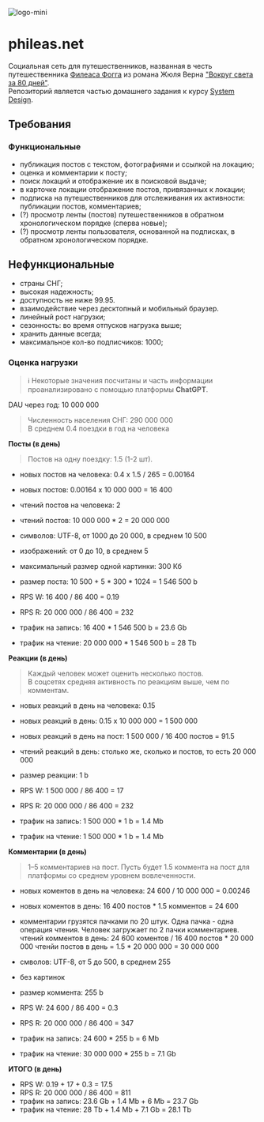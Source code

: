 ![logo-mini](https://github.com/user-attachments/assets/24c85693-87e2-45dc-977f-98588211a4c2)

# phileas.net
Социальная сеть для путешественников, названная в честь путешественника [Филеаса Фогга](https://ru.wikipedia.org/wiki/%D0%A4%D0%B8%D0%BB%D0%B5%D0%B0%D1%81_%D0%A4%D0%BE%D0%B3%D0%B3) из романа Жюля Верна ["Вокруг света за 80 дней"](https://ru.wikipedia.org/wiki/%D0%92%D0%BE%D0%BA%D1%80%D1%83%D0%B3_%D1%81%D0%B2%D0%B5%D1%82%D0%B0_%D0%B7%D0%B0_80_%D0%B4%D0%BD%D0%B5%D0%B9_(%D1%80%D0%BE%D0%BC%D0%B0%D0%BD)).  
Репозиторий является частью домашнего задания к курсу [System Design](https://balun.courses/courses/system_design).

## Требования
### Функциональные
- публикация постов с текстом, фотографиями и ссылкой на локацию;
- оценка и комментарии к посту;
- поиск локаций и отображение их в поисковой выдаче;
- в карточке локации отображение постов, привязанных к локации;
- подписка на путешественников для отслеживания их активности: публикации постов, комментариев;
- (?) просмотр ленты (постов) путешественников в обратном хронологическом порядке (сперва новые);
- (?) просмотр ленты пользователя, основанной на подписках, в обратном хронологическом порядке.

## Нефункциональные
- страны СНГ;
- высокая надежность;
- доступность не ниже 99.95.
- взаимодействие через десктопный и мобильный браузер.
- линейный рост нагрузки;
- сезонность: во время отпусков нагрузка выше;
- хранить данные всегда;
- максимальное кол-во подписчиков: 1000;

### Оценка нагрузки
> ℹ️ Некоторые значения посчитаны и часть информации проанализировано с помощью платформы **ChatGPT**.

DAU через год: 10 000 000

> Численность населения СНГ: 290 000 000  
> В среднем 0.4 поездки в год на человека

**Посты (в день)**
> Постов на одну поездку: 1.5 (1-2 шт).
- новых постов на человека: 0.4 x 1.5 / 265 = 0.00164
- новых постов: 0.00164 x 10 000 000 = 16 400
- чтений постов на человека: 2
- чтений постов: 10 000 000 * 2 = 20 000 000
  
- символов: UTF-8, от 1000 до 20 000, в среднем 10 500
- изображений: от 0 до 10, в среднем 5
- максимальный размер одной картинки: 300 Кб
- размер поста: 10 500 + 5 * 300 * 1024 = 1 546 500 b

- RPS W: 16 400 / 86 400 = 0.19
- RPS R: 20 000 000 / 86 400 = 232
- трафик на запись: 16 400 * 1 546 500 b = 23.6 Gb
- трафик на чтение: 20 000 000 * 1 546 500 b = 28 Tb

**Реакции (в день)**
> Каждый человек может оценить несколько постов.  
> В соцсетях средняя активность по реакциям выше, чем по комментам.
- новых реакций в день на человека: 0.15
- новых реакций в день: 0.15 x 10 000 000 = 1 500 000
- новых реакций в день на пост: 1 500 000 / 16 400 постов = 91.5
- чтений реакций в день: столько же, сколько и постов, то есть 20 000 000
- размер реакции: 1 b

- RPS W: 1 500 000 / 86 400 = 17
- RPS R: 20 000 000 / 86 400 = 232
- трафик на запись: 1 500 000 * 1 b = 1.4 Mb
- трафик на чтение: 1 500 000 * 1 b = 1.4 Mb

**Комментарии (в день)**
> 1–5 комментариев на пост.
> Пусть будет 1.5 коммента на пост для платформы со среднем уровнем вовлеченности.
- новых коментов в день на человека: 24 600 / 10 000 000 = 0.00246
- новых коментов в день: 16 400 постов * 1.5 комментов = 24 600
- комментарии грузятся пачками по 20 штук. Одна пачка - одна операция чтения. Человек загружает по 2 пачки комментариев.  
  чтений комментов в день: 24 600 коментов / 16 400 постов * 20 000 000 чтенйи постов в день = 1.5 * 20 000 000 = 30 000 000
- смволов: UTF-8, от 5 до 500, в среднем 255
- без картинок
- размер коммента: 255 b

- RPS W: 24 600 / 86 400 = 0.3
- RPS R: 20 000 000 / 86 400 = 347
- трафик на запись: 24 600 * 255 b = 6 Mb
- трафик на чтение: 30 000 000 * 255 b = 7.1 Gb

**ИТОГО (в день)**
- RPS W: 0.19 + 17 + 0.3 = 17.5
- RPS R: 20 000 000 / 86 400 = 811
- трафик на запись: 23.6 Gb + 1.4 Mb + 6 Mb = 23.7 Gb
- трафик на чтение: 28 Tb + 1.4 Mb + 7.1 Gb = 28.1 Tb
